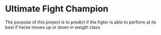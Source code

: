 # Ultimate Fight Champion

The purpose of this project is to predict if the figter is able to perform at its best if he/se moves up or down in weigth class 
